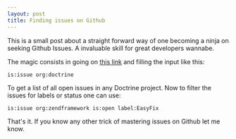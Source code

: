 ```yaml
---
layout: post
title: Finding issues on Github
---
```


This is a small post about a straight forward way of one becoming a
ninja on seeking Github Issues. A invaluable skill for great
developers wannabe.

The magic consists in going on [this link](https://github.com/issues) and filling the input like this:

```
is:issue org:doctrine
```

To get a list of all open issues in any Doctrine project. Now to filter
the issues for labels or status one can use:

```
is:issue org:zendframework is:open label:EasyFix 
```


That's it. If you know any other trick of mastering issues on
Github let me know.
